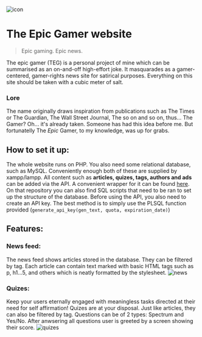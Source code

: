 ![icon](https://imgur.com/8SeqApq.png)

# The Epic Gamer website
> Epic gaming. Epic news.

The epic gamer (TEG) is a personal project of mine which can be summarised as an on-and-off high-effort joke. It masquarades as a
gamer-centered, gamer-rights news site for satirical purposes. Everything on this site should be taken with a cubic meter
of salt. 

### Lore

The name originally draws inspiration from publications such as The Times or
The Guardian, The Wall Street Journal, The so on and so on, thus... The Gamer? Oh... it's already taken. Someone has had this idea before me. 
But fortunatelly The *Epic* Gamer, to my knowledge, was up for grabs.

## How to set it up:
The whole website runs on PHP. You also need some relational database, such as MySQL. Conveniently enough both of these
are supplied by xampp/lampp. All content such as **articles, quizes, tags, authors and ads** can be added via the API. A convenient wrapper for it can
be found [here](https://github.com/IMatynia/teg-database-api). On that repository you can also find SQL scripts that
need to be ran to set up the structure of the database. Before using the API, you also need to create an API key. The best method 
is to simply use the PLSQL function provided (`generate_api_key(gen_text, quota, expiration_date)`)

## Features:

### News feed:
The news feed shows articles stored in the database. They can be filtered by tag. Each article can contain text marked
with basic HTML tags such as p, h1...5, and others which is neatly formatted by the stylesheet.
![news](https://imgur.com/9vjLjDC.png)

### Quizes:
Keep your users eternally engaged with meaningless tasks directed at their need for self affirmation! Quizes are at 
your disposal. Just like articles, they can also be filtered by tag. Questions can be of 2 types: Spectrum and Yes/No. After anwsering all 
questions user is greeted by a screen showing their score.
![quizes](https://imgur.com/xJ4XEtd.png)